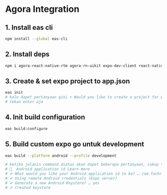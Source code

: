 # Agora Integration


## 1. Install eas cli

```bash
npm install --global eas-cli
```

## 2. Install deps

```bash
npm i agora-react-native-rtm agora-rn-uikit expo-dev-client react-native-agora
```

## 3. Create & set expo project to app.json

```bash
eas init
# kalo dapet pertanyaan gini > Would you like to create a project for @fachrihawari/hck-55-agora-2? › (Y/n)
# tekan enter aja
```

## 4. Init build configuration

```bash
eas build:configure
```

## 5. Build custom expo go untuk development

```bash
eas build --platform android --profile development

# ketika jalanin command diatas akan dapet beberapa pertanyaan, cukup teken enter enter aja
# 📝  Android application id Learn more
# ✔ What would you like your Android application id to be? … com.fachrihawari.hck55agora2
# ✔ Using remote Android credentials (Expo server)
# ✔ Generate a new Android Keystore? … yes
# ✔ Created keystore

```